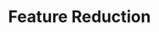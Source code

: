 ---
title: "Feature Reduction"

categories: ['']

tags: ['Feature', 'Reduction']

arabic: ['تقليل الميزات']

publishers: ['معجم مصطلحات التعلم الآلي والتعلم العميق وعلم البيانات']

types: "word"

slug: ""
---